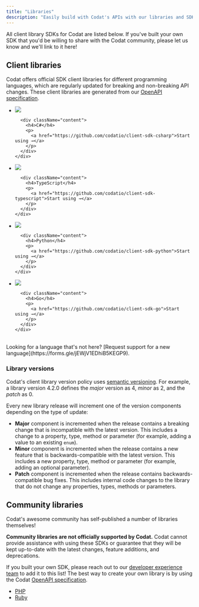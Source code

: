 ```yaml
---
title: "Libraries"
description: "Easily build with Codat's APIs with our libraries and SDKs"
---
```


All client library SDKs for Codat are listed below. If you've built your own SDK that you'd be willing to share with the Codat community, please let us know and we'll link to it here!

## Client libraries

Codat offers official SDK client libraries for different programming languages, which are regularly updated for breaking and non-breaking API changes. These client libraries are generated from our [OpenAPI specification](https://github.com/codatio/oas).

<ul className="card-container mini">
  <li className="card mini">
    <div className="card-row">
      <div className="header">
        <a href="https://github.com/codatio/client-sdk-csharp">
          <img
            src="/img/libraries/csharp.svg"
            className="icon usecase"
          />
        </a>
      </div>
      
      <div className="content">
        <h4>C#</h4>
        <p>
          <a href="https://github.com/codatio/client-sdk-csharp">Start using →</a>
        </p>    
      </div>
    </div>
  </li>
  <li className="card mini">
    <div className="card-row">
      <div className="header">
        <a href="https://github.com/codatio/client-sdk-typescript">
          <img
            src="/img/libraries/typescript.svg"
            className="icon usecase"
          />
        </a>
      </div>
      
      <div className="content">
        <h4>TypeScript</h4>
        <p>
          <a href="https://github.com/codatio/client-sdk-typescript">Start using →</a>
        </p>    
      </div>
    </div>
  </li>
  <li className="card mini">
    <div className="card-row">
      <div className="header">
        <a href="https://github.com/codatio/client-sdk-python">
          <img
            src="/img/libraries/python.svg"
            className="icon usecase"
          />
        </a>
      </div>
      
      <div className="content">
        <h4>Python</h4>
        <p>
          <a href="https://github.com/codatio/client-sdk-python">Start using →</a>
        </p>    
      </div>
    </div>
  </li>
  <li className="card mini">
    <div className="card-row">
      <div className="header">
        <a href="https://github.com/codatio/client-sdk-go">
          <img
            src="/img/libraries/go.svg"
            className="icon usecase"
          />
        </a>
      </div>
      
      <div className="content">
        <h4>Go</h4>
        <p>
          <a href="https://github.com/codatio/client-sdk-go">Start using →</a>
        </p>    
      </div>
    </div>
  </li>
</ul>
<br/>
Looking for a language that's not here? [Request support for a new language](https://forms.gle/jEWjV1EDhiB5KEGP9).

### Library versions

Codat's client library version policy uses [semantic versioning](https://semver.org/spec/v2.0.0.html). For example, a library version 4.2.0 defines the _major_ version as 4, _minor_ as 2, and the _patch_ as 0. 

Every new library release will increment one of the version components depending on the type of update:

- **Major** component is incremented when the release contains a breaking change that is incompatible with the latest version. This includes a change to a property, type, method or parameter (for example, adding a value to an existing `enum`). 
- **Minor** component is incremented when the release contains a new feature that is backwards-compatible with the latest version. This includes a new property, type, method or parameter (for example, adding an optional parameter).
- **Patch** component is incremented when the release contains backwards-compatible bug fixes. This includes internal code changes to the library that do not change any properties, types, methods or parameters.

## Community libraries

Codat's awesome community has self-published a number of libraries themselves!

**Community libraries are not officially supported by Codat.** Codat cannot provide assistance with using these SDKs or guarantee that they will be kept up-to-date with the latest changes, feature additions, and deprecations.

If you built your own SDK, please reach out to our [developer experience team](mailto:developer-experience@codat.io) to add it to this list! The best way to create your own library is by using the Codat [OpenAPI specification](https://github.com/codatio/oas).

- [PHP](https://packagist.org/packages/thelogicstudio/codat-php)
- [Ruby](https://github.com/rikas/codat)
